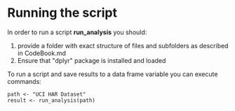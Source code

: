 # Running the script

In order to run a script **run_analysis** you should:
1) provide a folder with exact structure of files and subfolders as described in CodeBook.md
2) Ensure that "dplyr" package is installed and loaded

To run a script and save results to a data frame variable you can execute commands:
```{r}
path <- "UCI HAR Dataset"
result <- run_analysis(path)
```